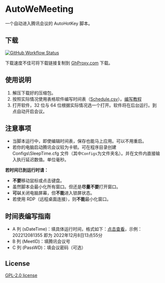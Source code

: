 # AutoWeMeeting
一个自动进入腾讯会议的 AutoHotKey 脚本。

## 下载
[![GitHub Workflow Status](https://img.shields.io/github/workflow/status/SummonHIM/AutoWeMeeting/Build%20binary%20file?label=%E4%B8%8B%E8%BD%BD%40%E6%9C%80%E6%96%B0%E7%89%88&style=for-the-badge)](https://github.com/SummonHIM/AutoWeMeeting/releases/latest)

下载速度不佳可将下载链接复制到 [GhProxy.com](http://ghproxy.com/) 下载。

## 使用说明
1. 解压下载好的压缩包。
2. 按照实际情况使用表格软件编写时间表（[Schedule.csv](https://github.com/SummonHIM/AutoWeMeeting/blob/master/Schedule.csv)）。[编写教程](#时间表编写指南)
3. 打开软件，32 位与 64 位根据实际情况选一个打开。软件将在后台运行。到点自动开启会议。

## 注意事项
- 当脚本运行中，即使编辑时间表，保存也能马上应用。可以不用重启。
- 若你的电脑启动腾讯会议较为卡顿。可在程序目录创建 Configs\SleepTime.cfg 文件（其中`Configs`为文件夹名）。并在文件内直接输入执行延迟数值。单位毫秒。

**若时间已到运行时请：**
- **不要**移动鼠标或点击键盘。
- 虽然脚本会最小化所有窗口。但还是**尽量不要**打开窗口。
- **可以**关闭电脑屏幕，但**不能**进入锁屏状态。
- 若使用 RDP（远程桌面连接），则**不能**最小化窗口。

## 时间表编写指南
- A 列 (sDateTime)：填具体运行时间，格式如下：[点击查看](https://wyagd001.github.io/v2/docs/commands/FileSetTime.htm#YYYYMMDD)，示例：202212081355 即为 2022年12月8日13点55分
- B 列 (MeetID)：填腾讯会议号
- C 列 (PassWD)：填会议密码（可选）

## License
[GPL-2.0 license](https://github.com/SummonHIM/AutoWeMeeting/blob/master/LICENSE)